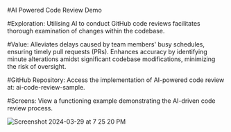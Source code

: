 #AI Powered Code Review Demo

#Exploration:
Utilising AI to conduct GitHub code reviews facilitates thorough examination of changes within the codebase.

#Value:
Alleviates delays caused by team members' busy schedules, ensuring timely pull requests (PRs).
Enhances accuracy by identifying minute alterations amidst significant codebase modifications, minimizing the risk of oversight.

#GitHub Repository:
Access the implementation of AI-powered code review at: ai-code-review-sample.

#Screens:
View a functioning example demonstrating the AI-driven code review process.

![Screenshot 2024-03-29 at 7 25 20 PM](https://github.com/jayanti-prajapati/ai-code-review-sample/assets/11006193/2eff8606-7112-463e-b660-d10ce3e9a96b)
